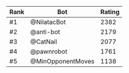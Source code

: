 Rank|Bot|Rating
---|---|---
#1|@NilatacBot|2382
#2|@anti-bot|2179
#3|@CatNail|2077
#4|@pawnrobot|1761
#5|@MinOpponentMoves|1138

